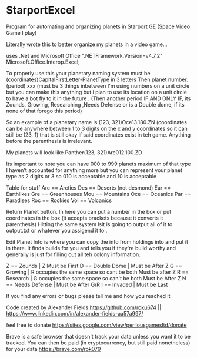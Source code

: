 # StarportExcel
Program for automating and organizing planets in Starport GE (Space Video Game I play)

Literally wrote this to better organize my planets in a video game...

uses .Net and Microsoft Office
".NETFramework,Version=v4.7.2"
Microsoft.Office.Interop.Excel;

To properly use this your planetary naming system must be (coordinates)CapitalFirstLetter-PlanetType in 3 letters Then planet number. (period) xxx (must be 3 things inbetween I'm using numbers on a unit circle but you can make this anything but i plan to use its location on a unit circle to have a bot fly to it in the future . (Then another period IF AND ONLY IF, its Zounds, Growing, Researching ,Needs Defense or is a Double dome, if its none of that forego this period)

So an example of a planetary name is (123, 321)Oce13.180.ZN (coordinates can be anywhere between 1 to 3 digits on the x and y coordinates so it can still be (23, 1) that is still okay if said coordinates exist in teh game. Anything before the parenthesis is irrelevant.

My planets will look like Panther(123, 321)Arc012.100.ZD

Its important to note you can have 000 to 999 planets maximum of that type I haven't accounted for anything more but you can represent your planet type as 2 digits or 3
so 010 is acceptable and 10 is acceptable

Table for stuff
Arc == Arctics
Des == Deserts (not desmond)
Ear == Earthlikes
Gre == Greenhouses
Mou == Mountains
Oce == Oceanics
Par == Paradises
Roc == Rockies
Vol == Volcanics

Return Planet button. In here you can put a number in the box or put coordinates in the box (it accepts brackets because it converts it parenthesis) Hitting the same system lsit is going to output all of it to output.txt or whatever you assigend it to .

Edit Planet Info is where you can copy the info from holdings into and put it in there. It finds builds for you and tells you if they're build worthy and generally is just for filling out all teh colony information.


Z == Zounds | Z Must be First
D == Double Dome | Must be After Z
G == Growing | R occupies the same space so cant be both Must be after Z
R == Research | G occupies the same space so can't be both Must be After Z
N == Needs Defense | Must be After G/R
I == Invaded | Must be Last


If you find any errors or bugs please tell me and how you reached it

Code created by Alexander Fields https://github.com/roku674 || https://www.linkedin.com/in/alexander-fields-aa57a997/

feel free to donate https://sites.google.com/view/perilousgamesltd/donate

Brave is a safe browser that doesn't track your data unless you want it to be tracked. You can then be paid (in cryptocurrency, but still paid nonetheless) for your data https://brave.com/rok079
